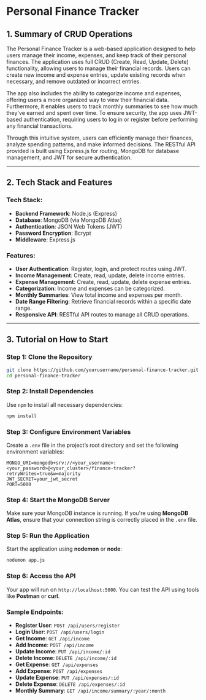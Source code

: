 # Personal Finance Tracker

## 1. Summary of CRUD Operations

The Personal Finance Tracker is a web-based application designed to help users manage their income, expenses, and keep track of their personal finances. The application uses full CRUD (Create, Read, Update, Delete) functionality, allowing users to manage their financial records. Users can create new income and expense entries, update existing records when necessary, and remove outdated or incorrect entries.

The app also includes the ability to categorize income and expenses, offering users a more organized way to view their financial data. Furthermore, it enables users to track monthly summaries to see how much they've earned and spent over time. To ensure security, the app uses JWT-based authentication, requiring users to log in or register before performing any financial transactions.

Through this intuitive system, users can efficiently manage their finances, analyze spending patterns, and make informed decisions. The RESTful API provided is built using Express.js for routing, MongoDB for database management, and JWT for secure authentication.

---

## 2. Tech Stack and Features

### Tech Stack:
- **Backend Framework**: Node.js (Express)
- **Database**: MongoDB (via MongoDB Atlas)
- **Authentication**: JSON Web Tokens (JWT)
- **Password Encryption**: Bcrypt
- **Middleware**: Express.js

### Features:
- **User Authentication**: Register, login, and protect routes using JWT.
- **Income Management**: Create, read, update, delete income entries.
- **Expense Management**: Create, read, update, delete expense entries.
- **Categorization**: Income and expenses can be categorized.
- **Monthly Summaries**: View total income and expenses per month.
- **Date Range Filtering**: Retrieve financial records within a specific date range.
- **Responsive API**: RESTful API routes to manage all CRUD operations.

---

## 3. Tutorial on How to Start

### Step 1: Clone the Repository
```bash
git clone https://github.com/yourusername/personal-finance-tracker.git
cd personal-finance-tracker
```

### Step 2: Install Dependencies
Use `npm` to install all necessary dependencies:
```bash
npm install
```

### Step 3: Configure Environment Variables
Create a `.env` file in the project’s root directory and set the following environment variables:
```env
MONGO_URI=mongodb+srv://<your_username>:<your_password>@<your_cluster>/finance-tracker?retryWrites=true&w=majority
JWT_SECRET=your_jwt_secret
PORT=5000
```

### Step 4: Start the MongoDB Server
Make sure your MongoDB instance is running. If you're using **MongoDB Atlas**, ensure that your connection string is correctly placed in the `.env` file.

### Step 5: Run the Application
Start the application using **nodemon** or **node**:
```bash
nodemon app.js
```

### Step 6: Access the API
Your app will run on `http://localhost:5000`. You can test the API using tools like **Postman** or **curl**.

### Sample Endpoints:
- **Register User**: `POST /api/users/register`
- **Login User**: `POST /api/users/login`
- **Get Income**: `GET /api/income`
- **Add Income**: `POST /api/income`
- **Update Income**: `PUT /api/income/:id`
- **Delete Income**: `DELETE /api/income/:id`
- **Get Expense**: `GET /api/expenses`
- **Add Expense**: `POST /api/expenses`
- **Update Expense**: `PUT /api/expenses/:id`
- **Delete Expense**: `DELETE /api/expenses/:id`
- **Monthly Summary**: `GET /api/income/summary/:year/:month`
